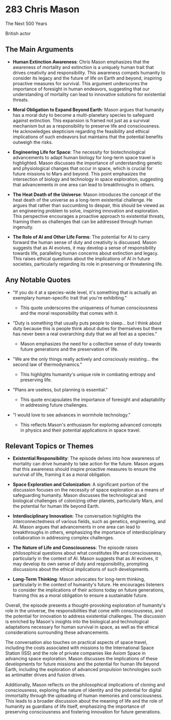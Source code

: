 # 283 Chris Mason
The Next 500 Years

British actor




## The Main Arguments

- **Human Extinction Awareness**: Chris Mason emphasizes that the awareness of mortality and extinction is a uniquely human trait that drives creativity and responsibility. This awareness compels humanity to consider its legacy and the future of life on Earth and beyond, inspiring proactive measures for survival. This argument underscores the importance of foresight in human endeavors, suggesting that our understanding of mortality can lead to innovative solutions for existential threats.

- **Moral Obligation to Expand Beyond Earth**: Mason argues that humanity has a moral duty to become a multi-planetary species to safeguard against extinction. This expansion is framed not just as a survival mechanism but as a responsibility to preserve life and consciousness. He acknowledges skepticism regarding the feasibility and ethical implications of such endeavors but maintains that the potential benefits outweigh the risks.

- **Engineering Life for Space**: The necessity for biotechnological advancements to adapt human biology for long-term space travel is highlighted. Mason discusses the importance of understanding genetic and physiological changes that occur in space, which is crucial for future missions to Mars and beyond. This point emphasizes the intersection of biology and technology in space exploration, suggesting that advancements in one area can lead to breakthroughs in others.

- **The Heat Death of the Universe**: Mason introduces the concept of the heat death of the universe as a long-term existential challenge. He argues that rather than succumbing to despair, this should be viewed as an engineering problem to solve, inspiring innovation and exploration. This perspective encourages a proactive approach to existential threats, framing them as challenges that can be addressed through human ingenuity.

- **The Role of AI and Other Life Forms**: The potential for AI to carry forward the human sense of duty and creativity is discussed. Mason suggests that as AI evolves, it may develop a sense of responsibility towards life, paralleling human concerns about extinction and legacy. This raises ethical questions about the implications of AI in future societies, particularly regarding its role in preserving or threatening life.

## Any Notable Quotes

- "If you do it at a species-wide level, it's something that is actually an exemplary human-specific trait that you're exhibiting."
  - This quote underscores the uniqueness of human consciousness and the moral responsibility that comes with it.

- "Duty is something that usually puts people to sleep... but I think about duty because this is people think about duties for themselves but there has never been a real overarching duty that we all feel as a species."
  - Mason emphasizes the need for a collective sense of duty towards future generations and the preservation of life.

- "We are the only things really actively and consciously resisting... the second law of thermodynamics."
  - This highlights humanity's unique role in combating entropy and preserving life.

- "Plans are useless, but planning is essential."
  - This quote encapsulates the importance of foresight and adaptability in addressing future challenges.

- "I would love to see advances in wormhole technology."
  - This reflects Mason's enthusiasm for exploring advanced concepts in physics and their potential applications in space travel.

## Relevant Topics or Themes

- **Existential Responsibility**: The episode delves into how awareness of mortality can drive humanity to take action for the future. Mason argues that this awareness should inspire proactive measures to ensure the survival of life, framing it as a moral obligation.

- **Space Exploration and Colonization**: A significant portion of the discussion focuses on the necessity of space exploration as a means of safeguarding humanity. Mason discusses the technological and biological challenges of colonizing other planets, particularly Mars, and the potential for human life beyond Earth.

- **Interdisciplinary Innovation**: The conversation highlights the interconnectedness of various fields, such as genetics, engineering, and AI. Mason argues that advancements in one area can lead to breakthroughs in others, emphasizing the importance of interdisciplinary collaboration in addressing complex challenges.

- **The Nature of Life and Consciousness**: The episode raises philosophical questions about what constitutes life and consciousness, particularly in the context of AI. Mason suggests that as AI evolves, it may develop its own sense of duty and responsibility, prompting discussions about the ethical implications of such developments.

- **Long-Term Thinking**: Mason advocates for long-term thinking, particularly in the context of humanity's future. He encourages listeners to consider the implications of their actions today on future generations, framing this as a moral obligation to ensure a sustainable future.

Overall, the episode presents a thought-provoking exploration of humanity's role in the universe, the responsibilities that come with consciousness, and the potential for innovation to address existential challenges. The discussion is enriched by Mason's insights into the biological and technological adaptations necessary for human survival in space, as well as the ethical considerations surrounding these advancements.

The conversation also touches on practical aspects of space travel, including the costs associated with missions to the International Space Station (ISS) and the role of private companies like Axiom Space in advancing space exploration. Mason discusses the implications of these developments for future missions and the potential for human life beyond Earth, including the exploration of advanced propulsion technologies such as antimatter drives and fusion drives.

Additionally, Mason reflects on the philosophical implications of cloning and consciousness, exploring the nature of identity and the potential for digital immortality through the uploading of human memories and consciousness. This leads to a broader discussion about the meaning of life and the role of humanity as guardians of life itself, emphasizing the importance of preserving consciousness and fostering innovation for future generations.